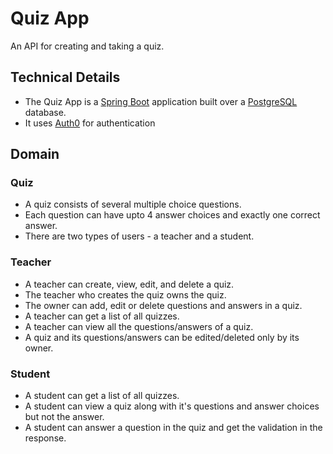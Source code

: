 # Quiz App
An API for creating and taking a quiz. 

## Technical Details
* The Quiz App is a [Spring Boot](https://spring.io/projects/spring-boot) application built over a [PostgreSQL](https://www.postgresql.org/) database.
* It uses [Auth0](https://auth0.com/) for authentication

## Domain
### Quiz
* A quiz consists of several multiple choice questions. 
* Each question can have upto 4 answer choices and exactly one correct answer.
* There are two types of users - a teacher and a student.

### Teacher
* A teacher can create, view, edit, and delete a quiz. 
* The teacher who creates the quiz owns the quiz. 
* The owner can add, edit or delete questions and answers in a quiz.
* A teacher can get a list of all quizzes.
* A teacher can view all the questions/answers of a quiz.
* A quiz and its questions/answers can be edited/deleted only by its owner.

### Student
* A student can get a list of all quizzes.
* A student can view a quiz along with it's questions and answer choices but not the answer.
* A student can answer a question in the quiz and get the validation in the response.


